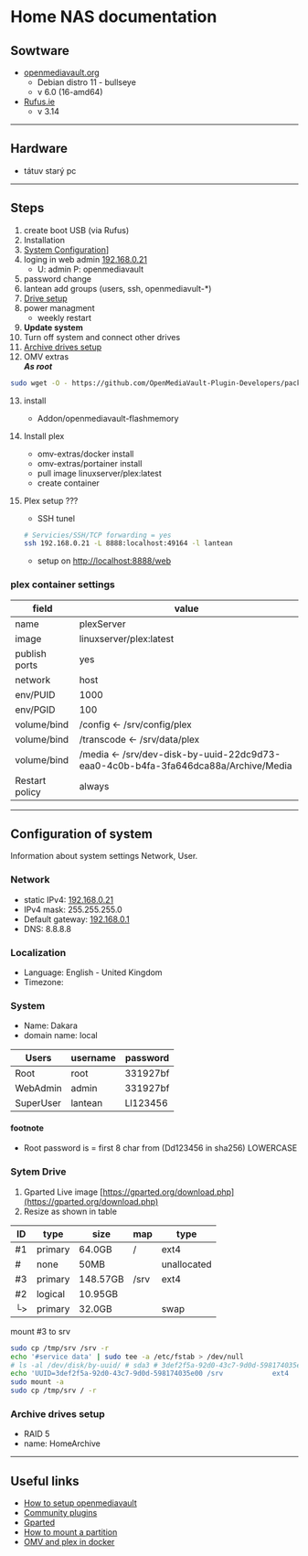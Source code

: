 # Home NAS documentation

## Sowtware

- [openmediavault.org](https://www.openmediavault.org/)
  - Debian distro 11 - bullseye
  - v 6.0 (16-amd64)
- [Rufus.ie](https://rufus.ie/cs/)
  - v 3.14

___

## Hardware

- tátuv starý pc

___

## Steps

1. create boot USB (via Rufus)
2. Installation
3. [System Configuration](#configuration-of-system)]
4. loging in web admin [192.168.0.21](http://192.168.0.21)
     - U: admin P: openmediavault
5. password change
6. lantean add groups (users, ssh, openmediavult-*)
7. [Drive setup](#system-drive)
8. power managment
     - weekly restart
9. **Update system**
10. Turn off system and connect other drives
11. [Archive drives setup](##archive-drive-setup)
12. OMV extras  
***As root***

```BASH
sudo wget -O - https://github.com/OpenMediaVault-Plugin-Developers/packages/raw/master/install | sudo bash
```

13. install
    - Addon/openmediavault-flashmemory
14. Install plex
    - omv-extras/docker install
    - omv-extras/portainer install
    - pull image linuxserver/plex:latest
    - create container
15. Plex setup
    ???
    - SSH tunel

    ```BASH
    # Servicies/SSH/TCP forwarding = yes
    ssh 192.168.0.21 -L 8888:localhost:49164 -l lantean
    ```

    - setup on <http://localhost:8888/web>

### plex container settings

| field         | value                        |
| ------------- | ---------------------------- |
| name          | plexServer                   |
| image         | linuxserver/plex:latest      |
| publish ports | yes                          |
| network       | host                         |
| env/PUID      | 1000                         |
| env/PGID      | 100                          |
| volume/bind   | /config <- /srv/config/plex  |
| volume/bind   | /transcode <- /srv/data/plex |
| volume/bind   | /media <- /srv/dev-disk-by-uuid-22dc9d73-eaa0-4c0b-b4fa-3fa646dca88a/Archive/Media |
| Restart policy| always |

___

## Configuration of system

Information about system settings Network, User.

### Network

- static IPv4: [192.168.0.21](http://192.168.0.21)
- IPv4 mask: 255.255.255.0
- Default gateway: [192.168.0.1](https://192.168.0.1)
- DNS: 8.8.8.8

### Localization

- Language: English - United Kingdom
- Timezone:

### System

- Name: Dakara
- domain name: local

| Users     | username  | password  |
| -----     | --------  | --------  |
| Root      | root      | 331927bf  |
| WebAdmin  | admin     | 331927bf  |
| SuperUser | lantean   | Ll123456  |

#### footnote

- Root password is = first 8 char from (Dd123456 in sha256) LOWERCASE

### Sytem Drive

1. Gparted Live image [https://gparted.org/download.php](https://gparted.org/download.php)
2. Resize as shown in table

| ID | type    | size    | map   | type         |
|----|---------|---------|-------|--------------|
| #1 | primary | 64.0GB  | /     | ext4         |
| #  | none    | 50MB    |       | unallocated  |
| #3 | primary | 148.57GB| /srv  | ext4         |
| #2 | logical | 10.95GB |       |              |
| └> | primary | 32.0GB  |       | swap         |

mount #3 to srv

```BASH
sudo cp /tmp/srv /srv -r
echo '#service data' | sudo tee -a /etc/fstab > /dev/null
# ls -al /dev/disk/by-uuid/ # sda3 # 3def2f5a-92d0-43c7-9d0d-598174035e00
echo 'UUID=3def2f5a-92d0-43c7-9d0d-598174035e00 /srv            ext4    defaults        0       0' | sudo tee -a /etc/fstab > /dev/null
sudo mount -a
sudo cp /tmp/srv / -r
```

### Archive drives setup

- RAID 5
- name: HomeArchive

___

## Useful links

- [How to setup openmediavault](https://www.youtube.com/watch?v=M_oxzpvMPTE)
- [Community plugins](https://omv-extras.org/)
- [Gparted](https://gparted.org/download.php)
- [How to mount a partition](https://confluence.jaytaala.com/display/TKB/Mount+drive+in+linux+and+set+auto-mount+at+boot)
- [OMV and plex in docker](https://www.youtube.com/watch?v=BNfk7ji4oh4&t)
